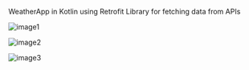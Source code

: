 
WeatherApp in Kotlin using Retrofit Library for fetching data from APIs

![image1](https://user-images.githubusercontent.com/83569296/119931388-ec972b00-bf9e-11eb-965d-7d6a9a1c1304.jpg)

![image2](https://user-images.githubusercontent.com/83569296/119931628-51528580-bf9f-11eb-850a-d148305821b7.jpg)

![image3](https://user-images.githubusercontent.com/83569296/119931643-59122a00-bf9f-11eb-8131-f1266bf0b1d1.jpg)








